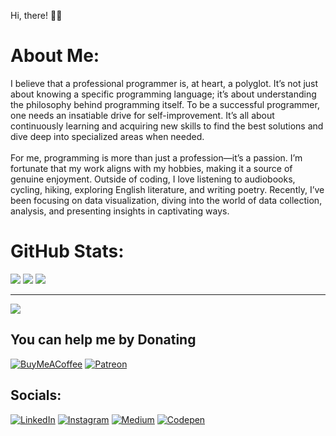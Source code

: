 Hi, there! 👋😊

# About Me:
I believe that a professional programmer is, at heart, a polyglot. It’s not just about knowing a specific programming language; it’s about understanding the philosophy behind programming itself. To be a successful programmer, one needs an insatiable drive for self-improvement. It’s all about continuously learning and acquiring new skills to find the best solutions and dive deep into specialized areas when needed.<br><br>For me, programming is more than just a profession—it’s a passion. I’m fortunate that my work aligns with my hobbies, making it a source of genuine enjoyment. Outside of coding, I love listening to audiobooks, cycling, hiking, exploring English literature, and writing poetry. Recently, I’ve been focusing on data visualization, diving into the world of data collection, analysis, and presenting insights in captivating ways.

# GitHub Stats:
![](https://github-readme-stats.vercel.app/api?username=artzub&theme=github_dark_dimmed&hide_border=true&include_all_commits=true&count_private=true)
![](https://github-readme-streak-stats.herokuapp.com/?user=artzub&theme=github_dark_dimmed&hide_border=true)
![](https://github-readme-stats.vercel.app/api/top-langs/?username=artzub&theme=github_dark_dimmed&hide_border=true&include_all_commits=true&count_private=true&layout=compact)

---
[![](https://visitcount.itsvg.in/api?id=artzub&icon=5&color=11)](https://visitcount.itsvg.in)

  ## You can help me by Donating
  [![BuyMeACoffee](https://img.shields.io/badge/Buy%20Me%20a%20Coffee-ffdd00?style=for-the-badge&logo=buy-me-a-coffee&logoColor=black)](https://buymeacoffee.com/artzub) [![Patreon](https://img.shields.io/badge/Patreon-F96854?style=for-the-badge&logo=patreon&logoColor=white)](https://patreon.com/artzub) 

  ## Socials:
[![LinkedIn](https://img.shields.io/badge/LinkedIn-%230077B5.svg?logo=linkedin&logoColor=white)](https://linkedin.com/in/artzub) [![Instagram](https://img.shields.io/badge/Instagram-%23E4405F.svg?logo=Instagram&logoColor=white)](https://instagram.com/artzub) [![Medium](https://img.shields.io/badge/Medium-12100E?logo=medium&logoColor=white)](https://medium.com/@artzub) [![Codepen](https://img.shields.io/badge/Codepen-000000?style=for-the-badge&logo=codepen&logoColor=white)](https://codepen.io/artzub) 

  
<!-- Proudly created with GPRM ( https://gprm.itsvg.in ) -->
